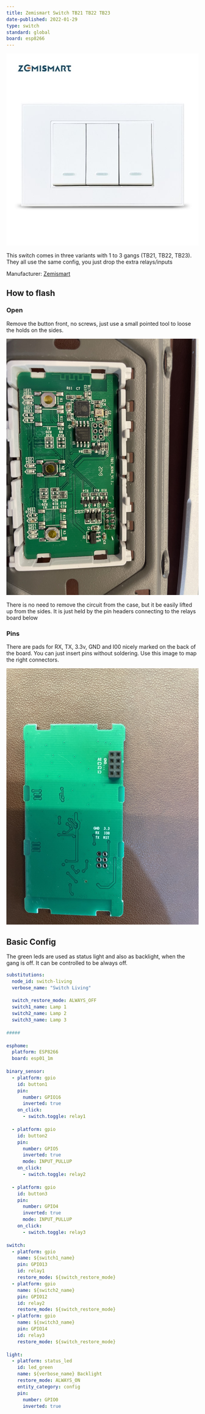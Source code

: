 ```yaml
---
title: Zemismart Switch TB21 TB22 TB23
date-published: 2022-01-29
type: switch
standard: global
board: esp8266
---
```


![Product image](zemismart-tb23.jpg "Product Image")

This switch comes in three variants with 1 to 3 gangs (TB21, TB22, TB23).
They all use the same config, you just drop the extra relays/inputs

Manufacturer: [Zemismart](https://www.zemismart.com/products/zemismart-tb21-smart-wifi-luxury-wall-light-switch-1-2-3-gangs-compatible-with-smart-life-app-alexa-google-home-voice-control)

## How to flash

### Open

Remove the button front, no screws, just use a small pointed tool to loose the holds on the sides.

![Product image](board-front.jpeg "Board Front")

There is no need to remove the circuit from the case, but it be easily lifted up from the sides. It is just held by the pin headers connecting to the relays board below

### Pins

There are pads for RX, TX, 3.3v, GND and I00 nicely marked on the back of the board. You can just insert pins without soldering.
Use this image to map the right connectors.

![Product image](board-back.jpeg "Board Back")

## Basic Config

The green leds are used as status light and also as backlight, when the gang is off.
It can be controlled to be always off.

```yaml
substitutions:
  node_id: switch-living
  verbose_name: "Switch Living"

  switch_restore_mode: ALWAYS_OFF
  switch1_name: Lamp 1
  switch2_name: Lamp 2
  switch3_name: Lamp 3

#####

esphome:
  platform: ESP8266
  board: esp01_1m

binary_sensor:
  - platform: gpio
    id: button1
    pin:
      number: GPIO16
      inverted: true
    on_click:
      - switch.toggle: relay1

  - platform: gpio
    id: button2
    pin:
      number: GPIO5
      inverted: true
      mode: INPUT_PULLUP
    on_click:
      - switch.toggle: relay2

  - platform: gpio
    id: button3
    pin:
      number: GPIO4
      inverted: true
      mode: INPUT_PULLUP
    on_click:
      - switch.toggle: relay3

switch:
  - platform: gpio
    name: ${switch1_name}
    pin: GPIO13
    id: relay1
    restore_mode: ${switch_restore_mode}
  - platform: gpio
    name: ${switch2_name}
    pin: GPIO12
    id: relay2
    restore_mode: ${switch_restore_mode}
  - platform: gpio
    name: ${switch3_name}
    pin: GPIO14
    id: relay3
    restore_mode: ${switch_restore_mode}

light:
  - platform: status_led
    id: led_green
    name: ${verbose_name} Backlight
    restore_mode: ALWAYS_ON
    entity_category: config
    pin:
      number: GPIO0
      inverted: true
```
